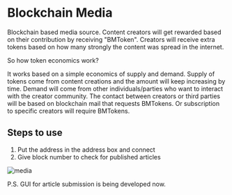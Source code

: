 # Blockchain Media

Blockchain based media source. Content creators will get rewarded based on their contribution by receiving "BMToken".
Creators will receive extra tokens based on how many strongly the content was spread in the internet.

So how token economics work?

It works based on a simple economics of supply and demand.
Supply of tokens come from content creations and the amount will keep increasing by time.
Demand will come from other individuals/parties who want to interact with the creator community.
The contact between creators or third parties will be based on blockchain mail that requests BMTokens.
Or subscription to specific creators will require BMTokens.

## Steps to use

1. Put the address in the address box and connect
2. Give block number to check for published articles

![media](https://user-images.githubusercontent.com/40276486/117654859-4ba02600-b1d1-11eb-80df-2a1e6da0cdd9.png)

P.S. GUI for article submission is being developed now.

